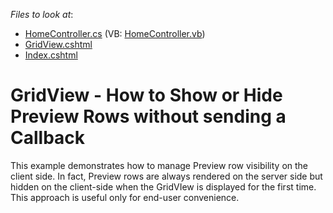 <!-- default file list -->
*Files to look at*:

* [HomeController.cs](./CS/DevExpressMvcApplication1/Controllers/HomeController.cs) (VB: [HomeController.vb](./VB/DevExpressMvcApplication1/Controllers/HomeController.vb))
* [GridView.cshtml](./CS/DevExpressMvcApplication1/Views/Home/GridView.cshtml)
* [Index.cshtml](./CS/DevExpressMvcApplication1/Views/Home/Index.cshtml)
<!-- default file list end -->
# GridView - How to Show or Hide Preview Rows without sending a Callback


<p>This example demonstrates how to manage Preview row visibility on the client side. In fact, Preview rows are always rendered on the server side but hidden on the client-side when the GridVIew is displayed for the first time. This approach is useful only for end-user convenience.</p>

<br/>


